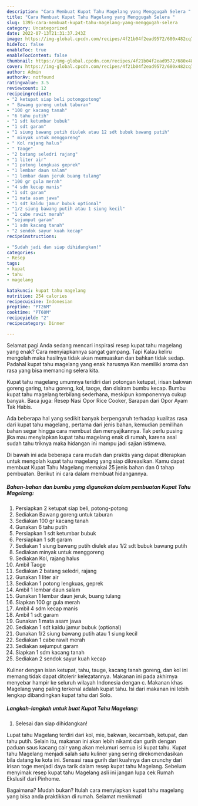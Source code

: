 ```yaml
---
description: "Cara Membuat Kupat Tahu Magelang yang Menggugah Selera "
title: "Cara Membuat Kupat Tahu Magelang yang Menggugah Selera "
slug: 1395-cara-membuat-kupat-tahu-magelang-yang-menggugah-selera
category: Uncategorized
date: 2022-07-13T21:31:37.243Z
image: https://img-global.cpcdn.com/recipes/4f21b04f2ead9572/680x482cq70/kupat-tahu-magelang-foto-resep-utama.jpg
hideToc: false
enableToc: true
enableTocContent: false
thumbnail: https://img-global.cpcdn.com/recipes/4f21b04f2ead9572/680x482cq70/kupat-tahu-magelang-foto-resep-utama.jpg
cover: https://img-global.cpcdn.com/recipes/4f21b04f2ead9572/680x482cq70/kupat-tahu-magelang-foto-resep-utama.jpg
author: Admin
authorAv: notfound
ratingvalue: 3.5
reviewcount: 12
recipeingredient:
- "2 ketupat siap beli potongpotong"
- " Bawang goreng untuk taburan"
- "100 gr kacang tanah"
- "6 tahu putih"
- "1 sdt ketumbar bubuk"
- "1 sdt garam"
- "1 siung bawang putih diulek atau 12 sdt bubuk bawang putih"
- " minyak untuk menggoreng"
- " Kol rajang halus"
- " Taoge"
- "2 batang seledri rajang"
- "1 liter air"
- "1 potong lengkuas geprek"
- "1 lembar daun salam"
- "1 lembar daun jeruk buang tulang"
- "100 gr gula merah"
- "4 sdm kecap manis"
- "1 sdt garam"
- "1 mata asam jawa"
- "1 sdt kaldu jamur bubuk optional"
- "1/2 siung bawang putih atau 1 siung kecil"
- "1 cabe rawit merah"
- "sejumput garam"
- "1 sdm kacang tanah"
- "2 sendok sayur kuah kecap"
recipeinstructions:

- "Sudah jadi dan siap dihidangkan!"
categories:
- Resep
tags:
- kupat
- tahu
- magelang

katakunci: kupat tahu magelang 
nutrition: 254 calories
recipecuisine: Indonesian
preptime: "PT26M"
cooktime: "PT60M"
recipeyield: "2"
recipecategory: Dinner

---
```



Selamat pagi Anda sedang mencari inspirasi resep kupat tahu magelang yang enak? Cara menyiapkannya sangat gampang. Tapi Kalau keliru mengolah maka hasilnya tidak akan memuaskan dan bahkan tidak sedap. Padahal kupat tahu magelang yang enak harusnya Kan memiliki aroma dan rasa yang bisa memancing selera kita.


Kupat tahu magelang umumnya teridiri dari potongan ketupat, irisan bakwan goreng garing, tahu goreng, kol, taoge, dan disiram bumbu kecap. Bumbu kupat tahu magelang terbilang sederhana, meskipun komponennya cukup banyak. Baca juga: Resep Nasi Opor Rice Cooker, Sarapan dari Opor Ayam Tak Habis.

Ada beberapa hal yang sedikit banyak berpengaruh terhadap kualitas rasa dari kupat tahu magelang, pertama dari jenis bahan, kemudian pemilihan bahan segar hingga cara membuat dan menyajikannya. Tak perlu pusing jika mau menyiapkan kupat tahu magelang enak di rumah, karena asal sudah tahu triknya maka hidangan ini mampu jadi sajian istimewa.


Di bawah ini ada beberapa cara mudah dan praktis yang dapat diterapkan untuk mengolah kupat tahu magelang yang siap dikreasikan. Kamu dapat membuat Kupat Tahu Magelang memakai 25 jenis bahan dan 0 tahap pembuatan. Berikut ini cara dalam membuat hidangannya.

<!--inarticleads1-->

##### Bahan-bahan dan bumbu yang digunakan dalam pembuatan Kupat Tahu Magelang:

1. Persiapkan 2 ketupat siap beli, potong-potong
1. Sediakan  Bawang goreng untuk taburan
1. Sediakan 100 gr kacang tanah
1. Gunakan 6 tahu putih
1. Persiapkan 1 sdt ketumbar bubuk
1. Persiapkan 1 sdt garam
1. Sediakan 1 siung bawang putih diulek atau 1/2 sdt bubuk bawang putih
1. Sediakan  minyak untuk menggoreng
1. Sediakan  Kol, rajang halus
1. Ambil  Taoge
1. Sediakan 2 batang seledri, rajang
1. Gunakan 1 liter air
1. Sediakan 1 potong lengkuas, geprek
1. Ambil 1 lembar daun salam
1. Gunakan 1 lembar daun jeruk, buang tulang
1. Siapkan 100 gr gula merah
1. Ambil 4 sdm kecap manis
1. Ambil 1 sdt garam
1. Gunakan 1 mata asam jawa
1. Sediakan 1 sdt kaldu jamur bubuk (optional)
1. Gunakan 1/2 siung bawang putih atau 1 siung kecil
1. Sediakan 1 cabe rawit merah
1. Sediakan sejumput garam
1. Siapkan 1 sdm kacang tanah
1. Sediakan 2 sendok sayur kuah kecap


Kuliner dengan isian ketupat, tahu, tauge, kacang tanah goreng, dan kol ini memang tidak dapat ditolerir kelezatannya. Makanan ini pada akhirnya menyebar hampir ke seluruh wilayah Indonesia dengan c. Makanan khas Magelang yang paling terkenal adalah kupat tahu. Isi dari makanan ini lebih lengkap dibandingkan kupat tahu dari Solo. 

<!--inarticleads2-->

##### Langkah-langkah untuk buat Kupat Tahu Magelang:


1. Selesai dan siap dihidangkan!

Lupat tahu Magelang terdiri dari kol, mie, bakwan, kecambah, ketupat, dan tahu putih. Selain itu, makanan ini akan lebih nikamt dan gurih dengan paduan saus kacang cair yang akan melumuri semua isi kupat tahu. Kupat tahu Magelang menjadi salah satu kuliner yang sering direkomendasikan bila datang ke kota ini. Sensasi rasa gurih dari kuahnya dan crunchy dari irisan toge menjadi daya tarik dalam resep kupat tahu Magelang. Sebelum menyimak resep kupat tahu Magelang asli ini jangan lupa cek Rumah Ekslusif dari Pinhome. 

Bagaimana? Mudah bukan? Itulah cara menyiapkan kupat tahu magelang yang bisa anda praktikkan di rumah. Selamat menikmati
